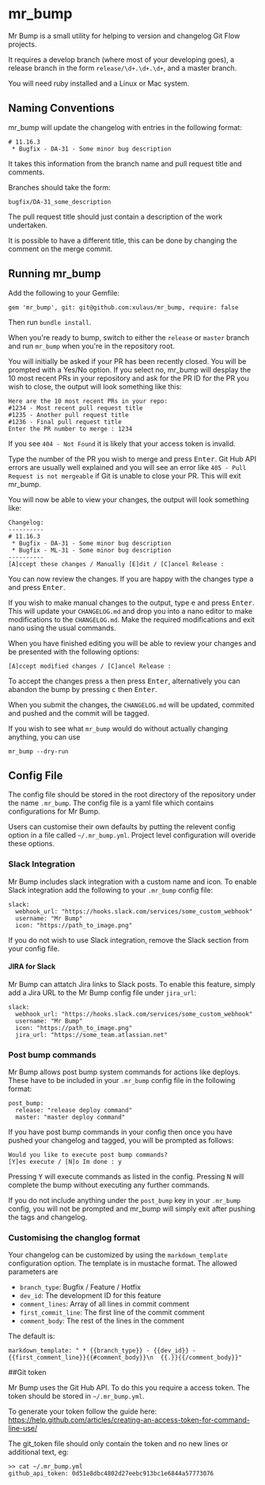 # mr_bump

Mr Bump is a small utility for helping to version and changelog Git Flow projects.

It requires a develop branch (where most of your developing goes), a release branch in the form `release/\d+.\d+.\d+`, and a master branch.

You will need ruby installed and a Linux or Mac system.

## Naming Conventions

mr_bump will update the changelog with entries in the following format:

```
# 11.16.3
 * Bugfix - DA-31 - Some minor bug description
```

It takes this information from the branch name and pull request title and comments.

Branches should take the form:

```
bugfix/DA-31_some_description
```

The pull request title should just contain a description of the work undertaken.

It is possible to have a different title, this can be done by changing the comment on the merge commit.

## Running mr_bump

Add the following to your Gemfile:

```
gem 'mr_bump', git: git@github.com:xulaus/mr_bump, require: false
```

Then run `bundle install`.

When you're ready to bump, switch to either the `release` or `master` branch and run `mr_bump` when you're in the repository root.

You will initially be asked if your PR has been recently closed. You will be prompted with a Yes/No option. If you select no, mr_bump will desplay the 10 most recent PRs in your repository and ask for the PR ID for the PR you wish to close, the output will look something like this:

```
Here are the 10 most recent PRs in your repo:
#1234 - Most recent pull request title
#1235 - Another pull request title
#1236 - Final pull request title
Enter the PR number to merge : 1234
```

If you see `404 - Not Found` it is likely that your access token is invalid.

Type the number of the PR you wish to merge and press <kbd>Enter</kbd>. Git Hub API errors are usually well explained and you will see an error like `405 - Pull Request is not mergeable` if Git is unable to close your PR. This will exit mr_bump.

You will now be able to view your changes, the output will look something like:

```
Changelog:
----------
# 11.16.3
 * Bugfix - DA-31 - Some minor bug description
 * Bugfix - ML-31 - Some minor bug description
----------
[A]ccept these changes / Manually [E]dit / [C]ancel Release :
```

You can now review the changes. If you are happy with the changes type <kbd>a</kbd> and press <kbd>Enter</kbd>.

If you wish to make manual changes to the output, type <kbd>e</kbd> and press <kbd>Enter</kbd>. This will update your `CHANGELOG.md` and drop you into a nano editor to make modifications to the `CHANGELOG.md`. Make the required modifications and exit nano using the usual commands.

When you have finished editing you will be able to review your changes and be presented with the following options:

```
[A]ccept modified changes / [C]ancel Release :
```

To accept the changes press <kbd>a</kbd> then press <kbd>Enter</kbd>, alternatively you can abandon the bump by pressing <kbd>c</kbd> then <kbd>Enter</kbd>.

When you submit the changes, the `CHANGELOG.md` will be updated, commited and pushed and the commit will be tagged.

If you wish to see what `mr_bump` would do without actually changing anything, you can use
```
mr_bump --dry-run
```

## Config File

The config file should be stored in the root directory of the repository under the name `.mr_bump`. The config file is a yaml file which contains configurations for Mr Bump.

Users can customise their own defaults by putting the relevent config option in a file called `~/.mr_bump.yml`. Project level configuration will overide these options.

### Slack Integration

Mr Bump includes slack integration with a custom name and icon. To enable Slack integration add the following to your `.mr_bump` config file:

```
slack:
  webhook_url: "https://hooks.slack.com/services/some_custom_webhook"
  username: "Mr Bump"
  icon: "https://path_to_image.png"
```

If you do not wish to use Slack integration, remove the Slack section from your config file.

#### JIRA for Slack

Mr Bump can attatch Jira links to Slack posts. To enable this feature, simply add a Jira URL to the Mr Bump config file under `jira_url`:

```
slack:
  webhook_url: "https://hooks.slack.com/services/some_custom_webhook"
  username: "Mr Bump"
  icon: "https://path_to_image.png"
  jira_url: "https://some_team.atlassian.net"
```

### Post bump commands

Mr Bump allows post bump system commands for actions like deploys. These have to be included in your `.mr_bump` config file in the following format:

```
post_bump:
  release: "release deploy command"
  master: "master deploy command"
```

If you have post bump commands in your config then once you have pushed your changelog and tagged, you will be prompted as follows:

```
Would you like to execute post bump commands?
[Y]es execute / [N]o Im done : y
```

Pressing <kbd>Y</kbd> will execute commands as listed in the config. Pressing <kbd>N</kbd> will complete the bump without executing any further commands.

If you do not include anything under the `post_bump` key in your `.mr_bump` config, you will not be prompted and mr_bump will simply exit after pushing the tags and changelog.

### Customising the changlog format

Your changelog can be customized by using the `markdown_template` configuration option. The template is in mustache format. The allowed parameters are
 * `branch_type`: Bugfix / Feature / Hotfix
 * `dev_id`: The development ID for this feature
 * `comment_lines`: Array of all lines in commit comment
 * `first_commit_line`: The first line of the commit comment
 * `comment_body`: The rest of the lines in the comment

The default is:
```
markdown_template: " * {{branch_type}} - {{dev_id}} - {{first_comment_line}}{{#comment_body}}\n  {{.}}{{/comment_body}}"
```

##Git token

Mr Bump uses the Git Hub API. To do this you require a access token. The token should be stored in `~/.mr_bump.yml`.

To generate your token follow the guide here: https://help.github.com/articles/creating-an-access-token-for-command-line-use/

The git_token file should only contain the token and no new lines or additional text, eg:

```
>> cat ~/.mr_bump.yml
github_api_token: 0d51e8dbc4802d27eebc913bc1e6844a57773076
```
